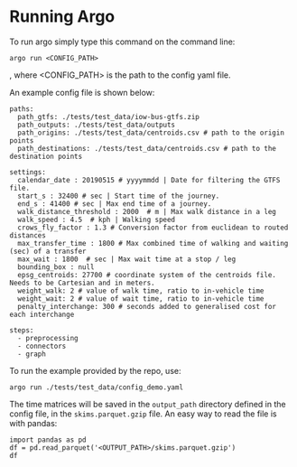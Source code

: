 # Running Argo

To run argo simply type this command on the command line:
```
argo run <CONFIG_PATH>
```
, where <CONFIG_PATH> is the path to the config yaml file.

An example config file is shown below:
```
paths:
  path_gtfs: ./tests/test_data/iow-bus-gtfs.zip
  path_outputs: ./tests/test_data/outputs
  path_origins: ./tests/test_data/centroids.csv # path to the origin points
  path_destinations: ./tests/test_data/centroids.csv # path to the destination points

settings:
  calendar_date : 20190515 # yyyymmdd | Date for filtering the GTFS file.
  start_s : 32400 # sec | Start time of the journey.
  end_s : 41400 # sec | Max end time of a journey.
  walk_distance_threshold : 2000  # m | Max walk distance in a leg
  walk_speed : 4.5  # kph | Walking speed
  crows_fly_factor : 1.3 # Conversion factor from euclidean to routed distances
  max_transfer_time : 1800 # Max combined time of walking and waiting (sec) of a transfer
  max_wait : 1800  # sec | Max wait time at a stop / leg
  bounding_box : null
  epsg_centroids: 27700 # coordinate system of the centroids file. Needs to be Cartesian and in meters.
  weight_walk: 2 # value of walk time, ratio to in-vehicle time
  weight_wait: 2 # value of wait time, ratio to in-vehicle time
  penalty_interchange: 300 # seconds added to generalised cost for each interchange

steps:
  - preprocessing
  - connectors
  - graph
```

To run the example provided by the repo, use:
```
argo run ./tests/test_data/config_demo.yaml
```

The time matrices will be saved in the `output_path` directory defined in the config file, in the `skims.parquet.gzip` file. An easy way to read the file is with pandas:
```
import pandas as pd
df = pd.read_parquet('<OUTPUT_PATH>/skims.parquet.gzip')
df
```